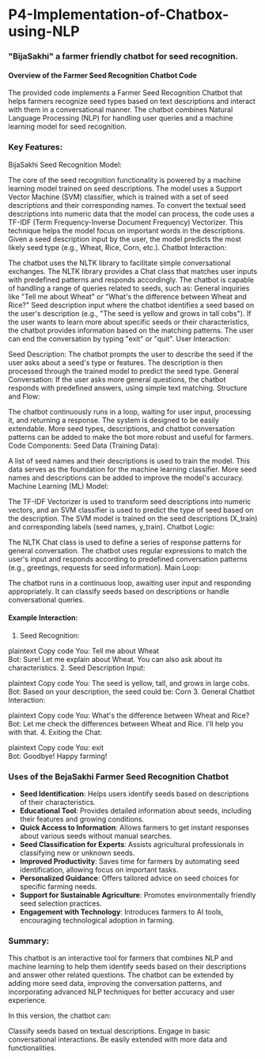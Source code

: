 # P4-Implementation-of-Chatbox-using-NLP

### "BijaSakhi" a farmer friendly chatbot for seed recognition.
#### Overview of the Farmer Seed Recognition Chatbot Code

The provided code implements a Farmer Seed Recognition Chatbot that helps farmers recognize seed types based on text descriptions and interact with them in a conversational manner. The chatbot combines Natural Language Processing (NLP) for handling user queries and a machine learning model for seed recognition.

### Key Features:

BijaSakhi Seed Recognition Model:

The core of the seed recognition functionality is powered by a machine learning model trained on seed descriptions.
The model uses a Support Vector Machine (SVM) classifier, which is trained with a set of seed descriptions and their corresponding names.
To convert the textual seed descriptions into numeric data that the model can process, the code uses a TF-IDF (Term Frequency-Inverse Document Frequency) Vectorizer. This technique helps the model focus on important words in the descriptions.
Given a seed description input by the user, the model predicts the most likely seed type (e.g., Wheat, Rice, Corn, etc.).
Chatbot Interaction:

The chatbot uses the NLTK library to facilitate simple conversational exchanges. The NLTK library provides a Chat class that matches user inputs with predefined patterns and responds accordingly.
The chatbot is capable of handling a range of queries related to seeds, such as:
General inquiries like "Tell me about Wheat" or "What's the difference between Wheat and Rice?"
Seed description input where the chatbot identifies a seed based on the user's description (e.g., "The seed is yellow and grows in tall cobs").
If the user wants to learn more about specific seeds or their characteristics, the chatbot provides information based on the matching patterns.
The user can end the conversation by typing "exit" or "quit".
User Interaction:

Seed Description: The chatbot prompts the user to describe the seed if the user asks about a seed's type or features. The description is then processed through the trained model to predict the seed type.
General Conversation: If the user asks more general questions, the chatbot responds with predefined answers, using simple text matching.
Structure and Flow:

The chatbot continuously runs in a loop, waiting for user input, processing it, and returning a response.
The system is designed to be easily extendable. More seed types, descriptions, and chatbot conversation patterns can be added to make the bot more robust and useful for farmers.
Code Components:
Seed Data (Training Data):

A list of seed names and their descriptions is used to train the model.
This data serves as the foundation for the machine learning classifier. More seed names and descriptions can be added to improve the model's accuracy.
Machine Learning (ML) Model:

The TF-IDF Vectorizer is used to transform seed descriptions into numeric vectors, and an SVM classifier is used to predict the type of seed based on the description.
The SVM model is trained on the seed descriptions (X_train) and corresponding labels (seed names, y_train).
Chatbot Logic:

The NLTK Chat class is used to define a series of response patterns for general conversation.
The chatbot uses regular expressions to match the user's input and responds according to predefined conversation patterns (e.g., greetings, requests for seed information).
Main Loop:

The chatbot runs in a continuous loop, awaiting user input and responding appropriately. It can classify seeds based on descriptions or handle conversational queries.
#### Example Interaction:

1. Seed Recognition:

plaintext
Copy code
You: Tell me about Wheat  
Bot: Sure! Let me explain about Wheat. You can also ask about its characteristics.
2. Seed Description Input:

plaintext
Copy code
You: The seed is yellow, tall, and grows in large cobs.  
Bot: Based on your description, the seed could be: Corn
3. General Chatbot Interaction:

plaintext
Copy code
You: What's the difference between Wheat and Rice?  
Bot: Let me check the differences between Wheat and Rice. I'll help you with that.
4. Exiting the Chat:

plaintext
Copy code
You: exit  
Bot: Goodbye! Happy farming!
### Uses of the BejaSakhi Farmer Seed Recognition Chatbot

- **Seed Identification**: Helps users identify seeds based on descriptions of their characteristics.
- **Educational Tool**: Provides detailed information about seeds, including their features and growing conditions.
- **Quick Access to Information**: Allows farmers to get instant responses about various seeds without manual searches.
- **Seed Classification for Experts**: Assists agricultural professionals in classifying new or unknown seeds.
- **Improved Productivity**: Saves time for farmers by automating seed identification, allowing focus on important tasks.
- **Personalized Guidance**: Offers tailored advice on seed choices for specific farming needs.
- **Support for Sustainable Agriculture**: Promotes environmentally friendly seed selection practices.
- **Engagement with Technology**: Introduces farmers to AI tools, encouraging technological adoption in farming.
### Summary:

This chatbot is an interactive tool for farmers that combines NLP and machine learning to help them identify seeds based on their descriptions and answer other related questions. The chatbot can be extended by adding more seed data, improving the conversation patterns, and incorporating advanced NLP techniques for better accuracy and user experience.

In this version, the chatbot can:

Classify seeds based on textual descriptions.
Engage in basic conversational interactions.
Be easily extended with more data and functionalities.


